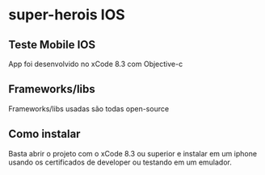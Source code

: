 # super-herois IOS

## Teste Mobile IOS
App foi desenvolvido no xCode 8.3 com Objective-c

## Frameworks/libs
Frameworks/libs usadas são todas open-source

## Como instalar
Basta abrir o projeto com o xCode 8.3 ou superior e instalar em um iphone usando os certificados de developer ou testando em um emulador.
